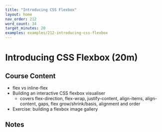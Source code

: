 ```yaml
---
title: "Introducing CSS Flexbox"
layout: home
nav_order: 212
word_count: 34
target_minutes: 20
examples: examples/212-introducing-css-flexbox
---
```

# Introducing CSS Flexbox (20m)

## Course Content

- flex vs inline-flex
- Building an interactive CSS flexbox visualiser
  - covers flex-direction, flex-wrap, justify-content, align-items, align-content, gaps, flex grow/shrink/basis, alignment and order
- Exercise: building a flexbox image gallery

## Notes













